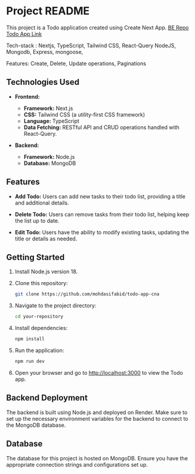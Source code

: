 # Project README

This project is a Todo application created using Create Next App.
[BE Repo](https://github.com/mohdasifabid/todo-app-be)
[Todo App Link](https://todo-app-cna.vercel.app/)

Tech-stack : Nextjs, TypeScript, Tailwind CSS, React-Query NodeJS, Mongodb, Express, mongoose, 

Features: Create, Delete, Update operations, Paginations

## Technologies Used

- **Frontend:**
  - **Framework:** Next.js
  - **CSS:** Tailwind CSS (a utility-first CSS framework)
  - **Language:** TypeScript
  - **Data Fetching:** RESTful API and CRUD operations handled with React-Query.

- **Backend:**
  - **Framework:** Node.js
  - **Database:** MongoDB

## Features

- **Add Todo:** Users can add new tasks to their todo list, providing a title and additional details.

- **Delete Todo:** Users can remove tasks from their todo list, helping keep the list up to date.

- **Edit Todo:** Users have the ability to modify existing tasks, updating the title or details as needed.

## Getting Started

1. Install Node.js version 18.

2. Clone this repository:
    ```bash
    git clone https://github.com/mohdasifabid/todo-app-cna
    ```

3. Navigate to the project directory:
    ```bash
    cd your-repository
    ```

4. Install dependencies:
    ```bash
    npm install
    ```

5. Run the application:
    ```bash
    npm run dev
    ```

6. Open your browser and go to [http://localhost:3000](http://localhost:3000) to view the Todo app.

## Backend Deployment

The backend is built using Node.js and deployed on Render. Make sure to set up the necessary environment variables for the backend to connect to the MongoDB database.

## Database

The database for this project is hosted on MongoDB. Ensure you have the appropriate connection strings and configurations set up.

